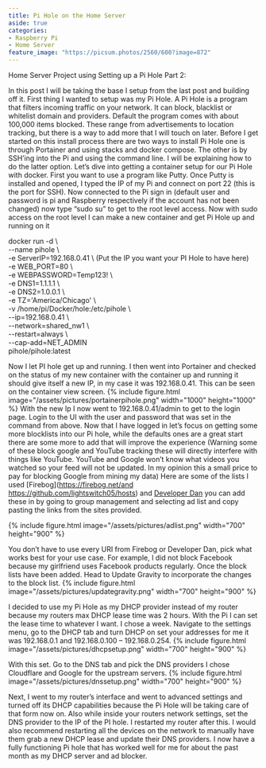 ```yaml
---
title: Pi Hole on the Home Server
aside: true
categories:
- Raspberry Pi
- Home Server
feature_image: "https://picsum.photos/2560/600?image=872"
---
```


Home Server Project using Setting up a Pi Hole Part 2:
<!-- this part ^^ is how much shows in the description of the post by using a parachgraph format it autmoatically pics how much to show -->
<!-- more -->

In this post I will be taking the base I setup from the last post and building off it. First thing I wanted to setup was my Pi Hole. A Pi Hole is a program that filters incoming traffic on your network. It can block, blacklist or whitelist domain and providers. Default the program comes with about 100,000 items blocked. These range from advertisements to location tracking, but there is a way to add more that I will touch on later. Before I get started on this install process there are two ways to install Pi Hole one is through Portainer and using stacks and docker compose. The other is by SSH’ing into the Pi and using the command line. I will be explaining how to do the latter option.  Let’s dive into getting a container setup for our Pi Hole with docker. First you want to use a program like Putty. Once Putty is installed and opened, I typed the IP of my Pi and connect on port 22 (this is the port for SSH). Now connected to the Pi sign in (default user and password is pi and Raspberry respectively if the account has not been changed) now type “sudo su” to get to the root level access. Now with sudo access on the root level I can make a new container and get Pi Hole up and running on it 

docker run -d \ <br/>
--name pihole \ <br/>
-e ServerIP=192.168.0.41 \ (Put the IP you want your PI Hole to have here) <br/>
-e WEB_PORT=80 \ <br/>
-e WEBPASSWORD=Temp123! \ <br/>
-e DNS1=1.1.1.1 \ <br/>
-e DNS2=1.0.0.1 \ <br/>
-e TZ='America/Chicago' \ <br/>
-v /home/pi/Docker/hole:/etc/pihole \ <br/>
--ip=192.168.0.41 \ <br/>
--network=shared_nw1 \ <br/>
--restart=always \ <br/>
--cap-add=NET_ADMIN <br/>
pihole/pihole:latest

Now I let PI hole get up and running. I then went into Portainer and checked on the status of my new container with the container up and running it should give itself a new IP, in my case it was 192.168.0.41. This can be seen on the container view screen. 
{% include figure.html image="/assets/pictures/portainerpihole.png" width="1000" height="1000" %} 
With the new Ip I now went to 192.168.0.41/admin to get to the login page. Login to the UI with the user and password that was set in the command from above. Now that I have logged in let’s focus on getting some more blocklists into our Pi hole, while the defaults ones are a great start there are some more to add that will improve the experience (Warning some of these block google and YouTube tracking these will directly interfere with things like YouTube. YouTube and Google won’t know what videos you watched so your feed will not be updated. In my opinion this a small price to pay for blocking Google from mining my data) Here are some of the lists I used [Firebog](https://firebog.net/and https://github.com/lightswitch05/hosts) and [Developer Dan](https://www.github.developerdan.com/hosts/) you can add these in by going to group management and selecting ad list and copy pasting the links from the sites provided. 

{% include figure.html image="/assets/pictures/adlist.png" width="700" height="900" %} 

You don’t have to use every URI from Firebog or Developer Dan, pick what works best for your use case. For example, I did not block Facebook because my girlfriend uses Facebook products regularly. Once the block lists have been added. Head to Update Gravity to incorporate the changes to the block list. 
{% include figure.html image="/assets/pictures/updategravity.png" width="700" height="900" %}

I decided to use my Pi Hole as my DHCP provider instead of my router because my routers max DHCP lease time was 2 hours. With the Pi I can set the lease time to whatever I want. I chose a week. Navigate to the settings menu, go to the DHCP tab and turn DHCP on set your addresses for me it was 192.168.0.1 and 192.168.0.100 – 192.168.0.254. 
{% include figure.html image="/assets/pictures/dhcpsetup.png" width="700" height="900" %}

With this set. Go to the DNS tab and pick the DNS providers I chose Cloudflare and Google for the upstream servers. 
{% include figure.html image="/assets/pictures/dnssetup.png" width="700" height="900" %}

Next, I went to my router’s interface and went to advanced settings and turned off its DHCP capabilities because the Pi Hole will be taking care of that form now on. Also while inside your routers network settings, set the DNS provider to the IP of the PI hole. I restarted my router after this. I would also recommend restarting all the devices on the network to manually have them grab a new DHCP lease and update their DNS providers. I now have a fully functioning Pi hole that has worked well for me for about the past month as my DHCP server and ad blocker. 
